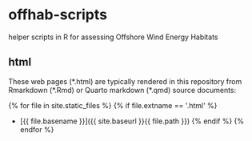 # offhab-scripts

helper scripts in R for assessing Offshore Wind Energy Habitats 

## html

These web pages (\*.html) are typically rendered in this repository from Rmarkdown (\*.Rmd) or Quarto markdown (\*.qmd) source documents:

<!-- Jekyll rendering: https://marineenergy.github.io/apps/ -->
{% for file in site.static_files %}
  {% if file.extname == '.html' %}
* [{{ file.basename }}]({{ site.baseurl }}{{ file.path }})
  {% endif %}
{% endfor %}

